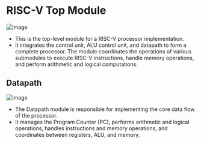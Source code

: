 # RISC-V Top Module
![image](https://github.com/user-attachments/assets/ee9b39a0-d539-4499-b393-e7938ab97b6c)
* This is the top-level module for a RISC-V processor implementation.
* It integrates the control unit, ALU control unit, and datapath to form a complete processor. The module coordinates the operations of various submodules to execute RISC-V instructions, handle memory operations, and perform arithmetic and logical computations. 

## Datapath 
![image](https://github.com/user-attachments/assets/1565c000-fa3d-431f-a8bc-82fd2d79f97c)
* The Datapath module is responsible for implementing the core data flow of the processor. 
* It manages the Program Counter (PC), performs arithmetic and logical operations, handles instructions and memory operations, and coordinates between registers, ALU, and memory. 
